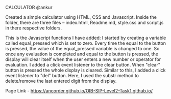 CALCULATOR @ankur

Created a simple calculator using HTML, CSS and Javascript.
Inside the folder, there are three files – index.html, Readme.md, style.css and script.js in there respective folders.

This is the Javascript functions I have added: I started by creating a variable called equal_pressed which is set to zero. Every time the equal to the button is pressed, the value of the equal_pressed variable is changed to one. So once any evaluation is completed and equal to the button is pressed, the display will clear itself when the user enters a new number or operator for evaluation. I added a click event listener to the clear button. When "clear" button is pressed the whole display is cleared. Similar to this, I added a click event listener to "del" button. Here, I used the substr method to delete/remove the last entered digit from the display.

Page Link - https://ancorder.github.io/OIB-SIP-Level2-Task1.github.io/

